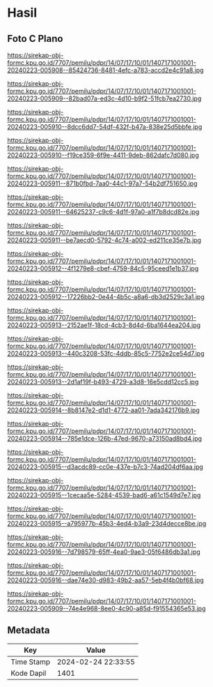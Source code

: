 # Hasil

## Foto C Plano

https://sirekap-obj-formc.kpu.go.id/7707/pemilu/pdpr/14/07/17/10/01/1407171001001-20240223-005908--85424736-8481-4efc-a783-accd2e4c91a8.jpg

https://sirekap-obj-formc.kpu.go.id/7707/pemilu/pdpr/14/07/17/10/01/1407171001001-20240223-005909--82bad07a-ed3c-4d10-b9f2-51fcb7ea2730.jpg

https://sirekap-obj-formc.kpu.go.id/7707/pemilu/pdpr/14/07/17/10/01/1407171001001-20240223-005910--8dcc6dd7-54df-432f-b47a-838e25d5bbfe.jpg

https://sirekap-obj-formc.kpu.go.id/7707/pemilu/pdpr/14/07/17/10/01/1407171001001-20240223-005910--f19ce359-6f9e-4411-9deb-862dafc7d080.jpg

https://sirekap-obj-formc.kpu.go.id/7707/pemilu/pdpr/14/07/17/10/01/1407171001001-20240223-005911--871b0fbd-7aa0-44c1-97a7-54b2df751650.jpg

https://sirekap-obj-formc.kpu.go.id/7707/pemilu/pdpr/14/07/17/10/01/1407171001001-20240223-005911--64625237-c9c6-4d1f-97a0-a1f7b8dcd82e.jpg

https://sirekap-obj-formc.kpu.go.id/7707/pemilu/pdpr/14/07/17/10/01/1407171001001-20240223-005911--be7aecd0-5792-4c74-a002-ed211ce35e7b.jpg

https://sirekap-obj-formc.kpu.go.id/7707/pemilu/pdpr/14/07/17/10/01/1407171001001-20240223-005912--4f1279e8-cbef-4759-84c5-95ceed1e1b37.jpg

https://sirekap-obj-formc.kpu.go.id/7707/pemilu/pdpr/14/07/17/10/01/1407171001001-20240223-005912--17226bb2-0e44-4b5c-a8a6-db3d2529c3a1.jpg

https://sirekap-obj-formc.kpu.go.id/7707/pemilu/pdpr/14/07/17/10/01/1407171001001-20240223-005913--2152ae1f-18cd-4cb3-8d4d-6ba1644ea204.jpg

https://sirekap-obj-formc.kpu.go.id/7707/pemilu/pdpr/14/07/17/10/01/1407171001001-20240223-005913--440c3208-53fc-4ddb-85c5-7752e2ce54d7.jpg

https://sirekap-obj-formc.kpu.go.id/7707/pemilu/pdpr/14/07/17/10/01/1407171001001-20240223-005913--2d1af19f-b493-4729-a3d8-16e5cdd12cc5.jpg

https://sirekap-obj-formc.kpu.go.id/7707/pemilu/pdpr/14/07/17/10/01/1407171001001-20240223-005914--8b8147e2-d1d1-4772-aa01-7ada342176b9.jpg

https://sirekap-obj-formc.kpu.go.id/7707/pemilu/pdpr/14/07/17/10/01/1407171001001-20240223-005914--785e1dce-126b-47ed-9670-a73150ad8bd4.jpg

https://sirekap-obj-formc.kpu.go.id/7707/pemilu/pdpr/14/07/17/10/01/1407171001001-20240223-005915--d3acdc89-cc0e-437e-b7c3-74ad204df6aa.jpg

https://sirekap-obj-formc.kpu.go.id/7707/pemilu/pdpr/14/07/17/10/01/1407171001001-20240223-005915--1cecaa5e-5284-4539-bad6-a61c1549d7e7.jpg

https://sirekap-obj-formc.kpu.go.id/7707/pemilu/pdpr/14/07/17/10/01/1407171001001-20240223-005915--a795977b-45b3-4ed4-b3a9-23d4decce8be.jpg

https://sirekap-obj-formc.kpu.go.id/7707/pemilu/pdpr/14/07/17/10/01/1407171001001-20240223-005916--7d798579-65ff-4ea0-9ae3-05f6486db3a1.jpg

https://sirekap-obj-formc.kpu.go.id/7707/pemilu/pdpr/14/07/17/10/01/1407171001001-20240223-005916--dae74e30-d983-49b2-aa57-5eb4f4b0bf68.jpg

https://sirekap-obj-formc.kpu.go.id/7707/pemilu/pdpr/14/07/17/10/01/1407171001001-20240223-005909--74e4e968-8ee0-4c90-a85d-f91554365e53.jpg


## Metadata

| Key        | Value               |
| ---------- | ------------------- |
| Time Stamp | 2024-02-24 22:33:55 |
| Kode Dapil | 1401                |



